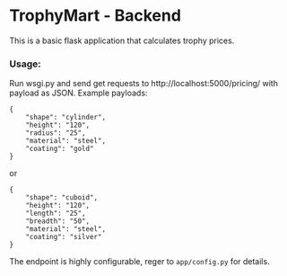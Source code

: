 # TrophyMart - Backend

This is a basic flask application that calculates trophy prices.

### Usage:

Run wsgi.py and send get requests to http://localhost:5000/pricing/ with payload as JSON. Example payloads:

```
{
	"shape": "cylinder",
	"height": "120",
	"radius": "25",
	"material": "steel",
	"coating": "gold"
}
```

or

```
{
	"shape": "cuboid",
	"height": "120",
	"length": "25",
	"breadth": "50",
	"material": "steel",
	"coating": "silver"
}
```

The endpoint is highly configurable, reger to `app/config.py` for details.

